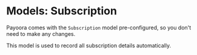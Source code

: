 # Models: Subscription

Payoora comes with the `Subscription` model pre-configured, so you don't need to make any changes.

This model is used to record all subscription details automatically.
